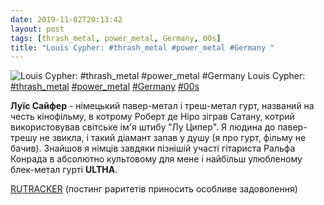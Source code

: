 ```yaml
---
date: 2019-11-02T20:13:42
layout: post
tags: [thrash_metal, power_metal, Germany, 00s]
title: "Louis Cypher: #thrash_metal #power_metal #Germany "
---
```

![Louis Cypher: #thrash_metal #power_metal #Germany ](https://res.cloudinary.com/vast-space-unexplored/image/upload/q_auto,dpr_auto,w_auto/photos/photo_796_02-11-2019_20-13-42.jpg)
Louis Cypher: [#thrash_metal](/tags/#thrash_metal) [#power_metal](/tags/#power_metal) [#Germany](/tags/#Germany) [#00s](/tags/#00s)

**Луїс Сайфер** - німецький павер-метал і треш-метал гурт, названий на честь кінофільму, в котрому Роберт де Ніро зіграв Сатану, котрий використовував світське ім&#39;я штибу &quot;Лу Ципер&quot;. Я людина до павер-трешу не звикла, і такий діамант запав у душу (я про гурт, фільму не бачив). Знайшов я німців завдяки пізнішій участі гітариста Ральфа Конрада в абсолютно культовому для мене і найбільш улюбленому блек-метал гурті **ULTHA**.

[RUTRACKER](https://rutracker.org/forum/viewtopic.php?t=4834664) (постинг раритетів приносить особливе задоволення)